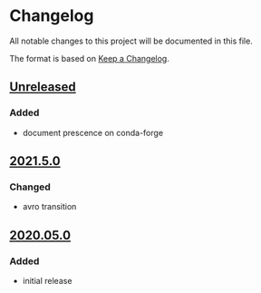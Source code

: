 # Changelog
All notable changes to this project will be documented in this file.

The format is based on [Keep a Changelog](https://keepachangelog.com/).

## [Unreleased]

### Added
- document prescence on conda-forge

## [2021.5.0]

### Changed
- avro transition

## [2020.05.0]

### Added
- initial release

[Unreleased]: https://gitlab.com/yaq/yaqd-horiba/-/compare/v2021.05.0...master
[2021.5.0]: https://gitlab.com/yaq/yaqd-horiba/-/compare/v2020.05.0...v2021.5.0
[2020.05.0]: https://gitlab.com/yaq/yaqd-horiba/-/tags/v2020.05.0
